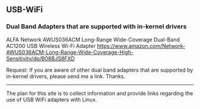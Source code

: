 ## USB-WiFi

### Dual Band Adapters that are supported with in-kernel drivers 

ALFA Network AWUS036ACM Long-Range Wide-Coverage Dual-Band AC1200 USB Wireless Wi-Fi Adapter
https://www.amazon.com/Network-AWUS036ACM-Long-Range-Wide-Coverage-High-Sensitivity/dp/B08BJS8FXD

Request: If you are aware of other dual band adapters that are supported by in-kernel drivers, please send me a link. Thanks.

-----

The plan for this site is to collect information and provide links regarding the use of USB WiFi adapters with Linux.
